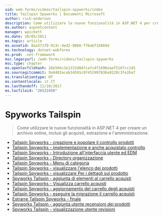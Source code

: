 ```yaml
---
uid: web-forms/videos/tailspin-spyworks/index
title: Tailspin Spyworks | Documenti Microsoft
author: rick-anderson
description: Come utilizzare le nuove funzionalità in ASP.NET 4 per creare un archivio online, inclusi gli acquisti, estrazione e l'amministrazione.
ms.author: aspnetcontent
manager: wpickett
ms.date: 10/05/2011
ms.topic: article
ms.assetid: 8aa371f8-913c-4ed2-98b0-f76abf15669d
ms.technology: dotnet-webforms
ms.prod: .net-framework
msc.legacyurl: /web-forms/videos/tailspin-spyworks
msc.type: chapter
ms.openlocfilehash: 28e504c3e1332d047ca7c4f1696eaaf5167cc145
ms.sourcegitcommit: 9a9483aceb34591c97451997036a9120c3fe2baf
ms.translationtype: HT
ms.contentlocale: it-IT
ms.lasthandoff: 11/10/2017
ms.locfileid: "26522450"
---
```

<a name="tailspin-spyworks"></a>Spyworks Tailspin
====================
> Come utilizzare le nuove funzionalità in ASP.NET 4 per creare un archivio online, inclusi gli acquisti, estrazione e l'amministrazione.


- [Tailspin Spyworks - creazione e popolare il controllo prodotti](tailspin-spyworks-creating-and-using-the-popular-products-control.md)
- [Tailspin Spyworks - implementazione e anche acquistato controllo](tailspin-spyworks-implementing-and-using-the-also-purchased-control.md)
- [Tailspin Spyworks - Introduzione all'interfaccia utente ed EDM](tailspin-spyworks-intro-ui-and-edm.md)
- [Tailspin Spyworks - Directory organizzazione](tailspin-spyworks-directory-organization.md)
- [Tailspin Spyworks - Menu di categoria](tailspin-spyworks-category-menu.md)
- [Tailspin Spyworks - visualizzare l'elenco dei prodotti](tailspin-spyworks-display-the-product-list.md)
- [Tailspin Spyworks - visualizzare Per i dettagli sul prodotto](tailspin-spyworks-display-per-product-details.md)
- [Spyworks Tailspin - aggiunta di elementi al carrello acquisti](tailspin-spyworks-adding-items-to-the-shopping-cart.md)
- [Tailspin Spyworks - Visualizza carrello acquisti](tailspin-spyworks-display-shopping-cart.md)
- [Tailspin Spyworks - aggiornamento del carrello degli acquisti](tailspin-spyworks-update-the-shopping-cart.md)
- [Tailspin Spyworks - eseguire la migrazione il carrello acquisti](tailspin-spyworks-migrate-the-shopping-cart.md)
- [Estrarre Tailspin Spyworks - finale](tailspin-spyworks-final-check-out.md)
- [Spyworks Tailspin - aggiunta utente recensioni dei prodotti](tailspin-spyworks-adding-user-product-reviews.md)
- [Spyworks Tailspin - visualizzazione utente revisioni](tailspin-spyworks-displaying-user-reviews.md)
